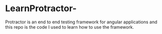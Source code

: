 # LearnProtractor-
Protractor is an end to end testing framework for angular applications and this repo is the code I used to learn how to use the framework. 
